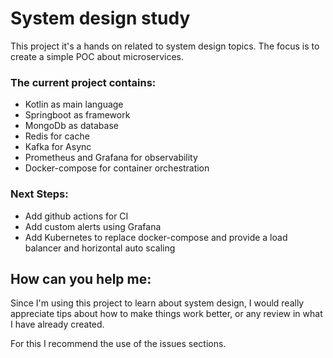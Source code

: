 # System design study

This project it's a hands on related to system design topics.
The focus is to create a simple POC about microservices.

### The current project contains:
 - Kotlin as main language
 - Springboot as framework
 - MongoDb as database
 - Redis for cache
 - Kafka for Async 
 - Prometheus and Grafana for observability
 - Docker-compose for container orchestration

### Next Steps:

- Add github actions for CI
- Add custom alerts using Grafana
- Add Kubernetes to replace docker-compose and provide a load balancer and horizontal auto scaling

## How can you help me:

Since I'm using this project to learn about system design, I would really appreciate tips about
how to make things work better, or any review in what I have already created. 

For this I recommend the use of the issues sections.
